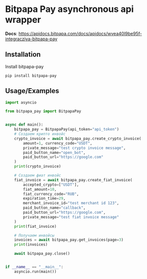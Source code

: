 # Bitpapa Pay asynchronous api wrapper

**Docs**: https://apidocs.bitpapa.com/docs/apidocs/wvea40l9be95f-integracziya-bitpapa-pay

## Installation

Install bitpapa-pay

```
pip install bitpapa-pay
```

## Usage/Examples

```python
import asyncio

from bitpapa_pay import BitpapaPay


async def main():
    bitpapa_pay = BitpapaPay(api_token="api_token")
    # Создаем крипто инвойс
    crypto_invoice = await bitpapa_pay.create_crypto_invoice(
        amount=1, currency_code="USDT",
        private_message="test crypto invoice message",
        paid_button_name="open_bot",
        paid_button_url="https://google.com"
    )
    print(crypto_invoice)

    # Создаем фиат инвойс
    fiat_invoice = await bitpapa_pay.create_fiat_invoice(
        accepted_crypto=["USDT"],
        fiat_amount=10,
        fiat_currency_code="RUB",
        expiration_time=29,
        merchant_invoice_id="test merchant id 123",
        paid_button_name="callback",
        paid_button_url="https://google.com",
        private_message="test fiat invoice message"
    )
    print(fiat_invoice)

    # Получаем инвойсы
    invoices = await bitpapa_pay.get_invoices(page=3)
    print(invoices)

    await bitpapa_pay.close()


if __name__ == "__main__":
    asyncio.run(main())
```
